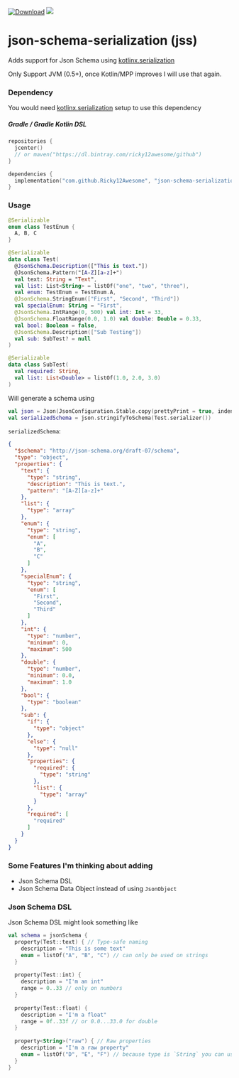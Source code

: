[![Download](https://api.bintray.com/packages/ricky12awesome/github/json-schema-serialization/images/download.svg)](https://bintray.com/ricky12awesome/github/json-schema-serialization/_latestVersion)
[![](https://jitpack.io/v/Ricky12Awesome/json-schema-serialization.svg)](https://jitpack.io/#Ricky12Awesome/json-schema-serialization)

# json-schema-serialization (jss)
Adds support for Json Schema using [kotlinx.serialization](https://github.com/Kotlin/kotlinx.serialization)

Only Support JVM (0.5+), once Kotlin/MPP improves I will use that again.

### Dependency
You would need [kotlinx.serialization](https://github.com/Kotlin/kotlinx.serialization) setup to use this dependency
##### Gradle / Gradle Kotlin DSL

```kotlin
repositories {
  jcenter()  
  // or maven("https://dl.bintray.com/ricky12awesome/github")
}

dependencies {
  implementation("com.github.Ricky12Awesome", "json-schema-serialization-jvm", "0.4")
}
```

### Usage

```kotlin
@Serializable
enum class TestEnum {
  A, B, C
}

@Serializable
data class Test(
  @JsonSchema.Description(["This is text."])
  @JsonSchema.Pattern("[A-Z][a-z]+")
  val text: String = "Text",
  val list: List<String> = listOf("one", "two", "three"),
  val enum: TestEnum = TestEnum.A,
  @JsonSchema.StringEnum(["First", "Second", "Third"])
  val specialEnum: String = "First",
  @JsonSchema.IntRange(0, 500) val int: Int = 33,
  @JsonSchema.FloatRange(0.0, 1.0) val double: Double = 0.33,
  val bool: Boolean = false,
  @JsonSchema.Description(["Sub Testing"])
  val sub: SubTest? = null
)

@Serializable
data class SubTest(
  val required: String,
  val list: List<Double> = listOf(1.0, 2.0, 3.0)
)
```
Will generate a schema using

```kotlin
val json = Json(JsonConfiguration.Stable.copy(prettyPrint = true, indent = "  "))
val serializedSchema = json.stringifyToSchema(Test.serializer())
```
`serializedSchema`:
```json
{
  "$schema": "http://json-schema.org/draft-07/schema",
  "type": "object",
  "properties": {
    "text": {
      "type": "string",
      "description": "This is text.",
      "pattern": "[A-Z][a-z]+"
    },
    "list": {
      "type": "array"
    },
    "enum": {
      "type": "string",
      "enum": [
        "A",
        "B",
        "C"
      ]
    },
    "specialEnum": {
      "type": "string",
      "enum": [
        "First",
        "Second",
        "Third"
      ]
    },
    "int": {
      "type": "number",
      "minimum": 0,
      "maximum": 500
    },
    "double": {
      "type": "number",
      "minimum": 0.0,
      "maximum": 1.0
    },
    "bool": {
      "type": "boolean"
    },
    "sub": {
      "if": {
        "type": "object"
      },
      "else": {
        "type": "null"
      },
      "properties": {
        "required": {
          "type": "string"
        },
        "list": {
          "type": "array"
        }
      },
      "required": [
        "required"
      ]
    }
  }
}
```

### Some Features I'm thinking about adding

- Json Schema DSL
- Json Schema Data Object instead of using `JsonObject`

### Json Schema DSL
Json Schema DSL might look something like

```kotlin
val schema = jsonSchema {
  property(Test::text) { // Type-safe naming
    description = "This is some text"
    enum = listOf("A", "B", "C") // can only be used on strings
  }
  
  property(Test::int) {
    description = "I'm an int"
    range = 0..33 // only on numbers
  }
  
  property(Test::float) {
    description = "I'm a float"
    range = 0f..33f // or 0.0...33.0 for double
  }
  
  property<String>("raw") { // Raw properties
    description = "I'm a raw property"
    enum = listOf("D", "E", "F") // because type is `String` you can use `enum`
  }
}
```
